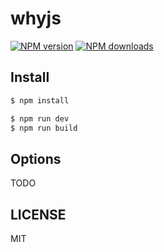 # whyjs

[![NPM version](https://img.shields.io/npm/v/whyjs.svg?style=flat)](https://npmjs.org/package/whyjs)
[![NPM downloads](http://img.shields.io/npm/dm/whyjs.svg?style=flat)](https://npmjs.org/package/whyjs)

## Install

```bash
$ npm install
```

```bash
$ npm run dev
$ npm run build
```

## Options

TODO

## LICENSE

MIT
